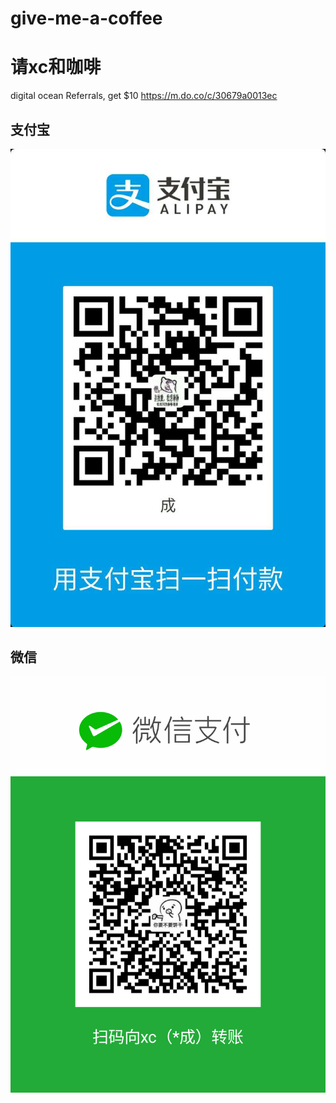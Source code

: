 # give-me-a-coffee

# 请xc和咖啡

digital ocean Referrals, get $10
https://m.do.co/c/30679a0013ec  


## 支付宝

![image](https://github.com/xcstream/give-me-a-coffee/blob/master/alipay.png)

## 微信 

![image](https://github.com/xcstream/give-me-a-coffee/blob/master/wechat.png)
